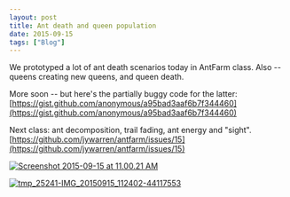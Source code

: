```yaml
---
layout: post
title: Ant death and queen population
date: 2015-09-15
tags: ["Blog"]
---
```


We prototyped a lot of ant death scenarios today in AntFarm class. Also -- queens creating new queens, and queen death.

More soon -- but here's the partially buggy code for the latter: [https://gist.github.com/anonymous/a95bad3aaf6b7f344460](https://gist.github.com/anonymous/a95bad3aaf6b7f344460)

Next class: ant decomposition, trail fading, ant energy and "sight". [https://github.com/jywarren/antfarm/issues/15](https://github.com/jywarren/antfarm/issues/15)

[![Screenshot 2015-09-15 at 11.00.21 AM](Screenshot-2015-09-15-at-11.00.21-AM-1024x547.png)](http://unterbahn.com/wp-content/uploads/2015/09/Screenshot-2015-09-15-at-11.00.21-AM.png)

[![tmp_25241-IMG_20150915_112402-44117553](tmp_25241-IMG_20150915_112402-44117553-1024x758.jpg)](http://unterbahn.com/wp-content/uploads/2015/09/tmp_25241-IMG_20150915_112402-44117553.jpg)